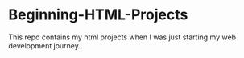 # Beginning-HTML-Projects
This repo contains my html projects when I was just starting my web development journey..
